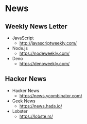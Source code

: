 # News

## Weekly News Letter
- JavaScript
  - http://javascriptweekly.com/
- Node.js
  - https://nodeweekly.com/
- Deno
  - https://denoweekly.com/

## Hacker News
- Hacker News
  - https://news.ycombinator.com/
- Geek News
  - https://news.hada.io/
- Lobster
  - https://lobste.rs/

